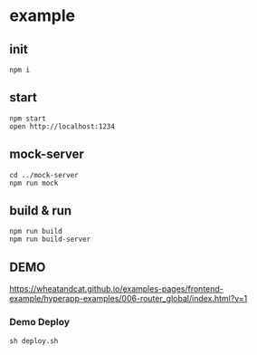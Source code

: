 # example


## init

```
npm i
```

## start

```
npm start
open http://localhost:1234
```

## mock-server

```
cd ../mock-server
npm run mock
```

## build & run

```
npm run build
npm run build-server
```

## DEMO
https://wheatandcat.github.io/examples-pages/frontend-example/hyperapp-examples/006-router_global/index.html?v=1

### Demo Deploy

```
sh deploy.sh
```